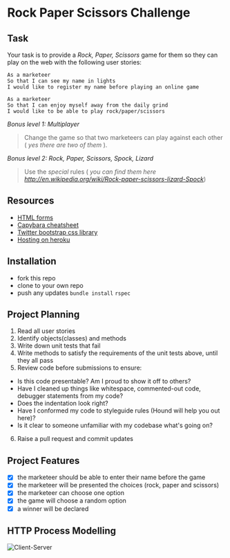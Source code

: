 # Rock Paper Scissors Challenge

## Task

Your task is to provide a _Rock, Paper, Scissors_ game for them so they can play on the web with the following user stories:

```
As a marketeer
So that I can see my name in lights
I would like to register my name before playing an online game

As a marketeer
So that I can enjoy myself away from the daily grind
I would like to be able to play rock/paper/scissors
```

_Bonus level 1: Multiplayer_

> Change the game so that two marketeers can play against each other ( _yes there are two of them_ ).

_Bonus level 2: Rock, Paper, Scissors, Spock, Lizard_

> Use the _special_ rules ( _you can find them here http://en.wikipedia.org/wiki/Rock-paper-scissors-lizard-Spock_)

## Resources

- [HTML forms](https://www.w3schools.com/html/html_forms.asp)
- [Capybara cheatsheet](https://devhints.io/capybara)
- [Twitter bootstrap css library](https://getbootstrap.com/)
- [Hosting on heroku](https://heroku.com)

## Installation

- fork this repo
- clone to your own repo
- push any updates
  `bundle install`
  `rspec`

## Project Planning

1. Read all user stories
2. Identify objects(classes) and methods
3. Write down unit tests that fail
4. Write methods to satisfy the requirements of the unit tests above, until they all pass
5. Review code before submissions to ensure:

- Is this code presentable? Am I proud to show it off to others?
- Have I cleaned up things like whitespace, commented-out code, debugger statements from my code?
- Does the indentation look right?
- Have I conformed my code to styleguide rules (Hound will help you out here)?
- Is it clear to someone unfamiliar with my codebase what's going on?

6. Raise a pull request and commit updates

## Project Features

- [x] the marketeer should be able to enter their name before the game
- [x] the marketeer will be presented the choices (rock, paper and scissors)
- [x] the marketeer can choose one option
- [x] the game will choose a random option
- [x] a winner will be declared

## HTTP Process Modelling

![Client-Server](https://s3.us-west-2.amazonaws.com/secure.notion-static.com/524f0c68-c049-453d-a9c2-0f780673178c/Screenshot_2021-10-09_at_21.43.47.png?X-Amz-Algorithm=AWS4-HMAC-SHA256&X-Amz-Credential=AKIAT73L2G45O3KS52Y5%2F20211009%2Fus-west-2%2Fs3%2Faws4_request&X-Amz-Date=20211009T204443Z&X-Amz-Expires=86400&X-Amz-Signature=528f9f8cc1815843d73ad7be46006283c9aff599d56a94f2bfda1181e14b46ce&X-Amz-SignedHeaders=host&response-content-disposition=filename%20%3D%22Screenshot%25202021-10-09%2520at%252021.43.47.png%22)
